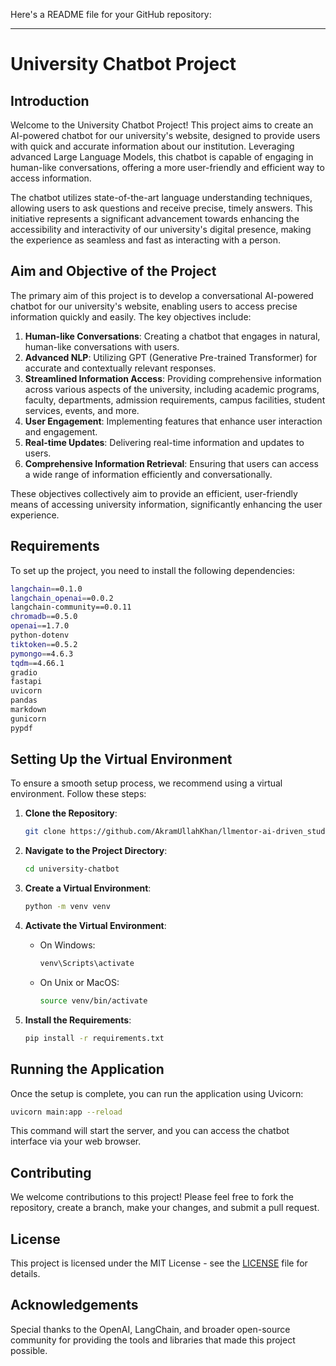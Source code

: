 Here's a README file for your GitHub repository:

---

# University Chatbot Project

## Introduction

Welcome to the University Chatbot Project! This project aims to create an AI-powered chatbot for our university's website, designed to provide users with quick and accurate information about our institution. Leveraging advanced Large Language Models, this chatbot is capable of engaging in human-like conversations, offering a more user-friendly and efficient way to access information.

The chatbot utilizes state-of-the-art language understanding techniques, allowing users to ask questions and receive precise, timely answers. This initiative represents a significant advancement towards enhancing the accessibility and interactivity of our university's digital presence, making the experience as seamless and fast as interacting with a person.

## Aim and Objective of the Project

The primary aim of this project is to develop a conversational AI-powered chatbot for our university's website, enabling users to access precise information quickly and easily. The key objectives include:

1. **Human-like Conversations**: Creating a chatbot that engages in natural, human-like conversations with users.
2. **Advanced NLP**: Utilizing GPT (Generative Pre-trained Transformer) for accurate and contextually relevant responses.
3. **Streamlined Information Access**: Providing comprehensive information across various aspects of the university, including academic programs, faculty, departments, admission requirements, campus facilities, student services, events, and more.
4. **User Engagement**: Implementing features that enhance user interaction and engagement.
5. **Real-time Updates**: Delivering real-time information and updates to users.
6. **Comprehensive Information Retrieval**: Ensuring that users can access a wide range of information efficiently and conversationally.

These objectives collectively aim to provide an efficient, user-friendly means of accessing university information, significantly enhancing the user experience.

## Requirements

To set up the project, you need to install the following dependencies:

```bash
langchain==0.1.0
langchain_openai==0.0.2
langchain-community==0.0.11
chromadb==0.5.0
openai==1.7.0
python-dotenv
tiktoken==0.5.2
pymongo==4.6.3
tqdm==4.66.1
gradio
fastapi
uvicorn
pandas
markdown
gunicorn
pypdf
```

## Setting Up the Virtual Environment

To ensure a smooth setup process, we recommend using a virtual environment. Follow these steps:

1. **Clone the Repository**:
   ```bash
   git clone https://github.com/AkramUllahKhan/llmentor-ai-driven_student_assistant.git
   ```

2. **Navigate to the Project Directory**:
   ```bash
   cd university-chatbot
   ```

3. **Create a Virtual Environment**:
   ```bash
   python -m venv venv
   ```

4. **Activate the Virtual Environment**:
   - On Windows:
     ```bash
     venv\Scripts\activate
     ```
   - On Unix or MacOS:
     ```bash
     source venv/bin/activate
     ```

5. **Install the Requirements**:
   ```bash
   pip install -r requirements.txt
   ```

## Running the Application

Once the setup is complete, you can run the application using Uvicorn:

```bash
uvicorn main:app --reload
```

This command will start the server, and you can access the chatbot interface via your web browser.

## Contributing

We welcome contributions to this project! Please feel free to fork the repository, create a branch, make your changes, and submit a pull request.

## License

This project is licensed under the MIT License - see the [LICENSE](LICENSE) file for details.

## Acknowledgements

Special thanks to the OpenAI, LangChain, and broader open-source community for providing the tools and libraries that made this project possible.